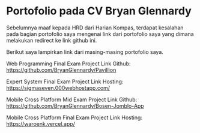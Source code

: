 # Portofolio pada CV Bryan Glennardy
Sebelumnya maaf kepada HRD dari Harian Kompas, terdapat kesalahan pada bagian portofolio saya mengenai link dari portofolio saya yang dimana melakukan redirect ke link github ini.

Berikut saya lampirkan link dari masing-masing portofolio saya.

Web Programming Final Exam Project
Link Github: https://github.com/BryanGlennardy/Pavillion

Expert System Final Exam Project
Link Hosting: https://sigmaseven.000webhostapp.com/

Mobile Cross Platform Mid Exam Project
Link Github: https://github.com/BryanGlennardy/Bosen-Jomblo-App

Mobile Cross Platform Final Exam Project
Link Hosting: https://waroenk.vercel.app/
